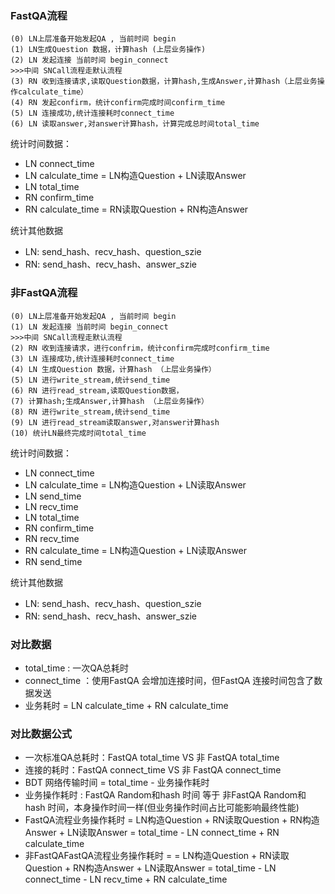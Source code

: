 
### FastQA流程
```
(0) LN上层准备开始发起QA , 当前时间 begin
(1) LN生成Question 数据，计算hash (上层业务操作)
(2) LN 发起连接 当前时间 begin_connect
>>>中间 SNCall流程走默认流程
(3) RN 收到连接请求,读取Question数据，计算hash,生成Answer,计算hash（上层业务操作calculate_time）
(4) RN 发起confirm，统计confirm完成时间confirm_time
(5) LN 连接成功,统计连接耗时connect_time
(6) LN 读取answer,对answer计算hash，计算完成总时间total_time    
```

统计时间数据：
+ LN connect_time
+ LN calculate_time = LN构造Question + LN读取Answer
+ LN total_time
+ RN confirm_time
+ RN calculate_time = RN读取Question + RN构造Answer

统计其他数据
+ LN: send_hash、recv_hash、question_szie
+ RN: send_hash、recv_hash、answer_szie

### 非FastQA流程
```
(0) LN上层准备开始发起QA , 当前时间 begin
(1) LN 发起连接 当前时间 begin_connect
>>>中间 SNCall流程走默认流程
(2) RN 收到连接请求，进行confrim，统计confirm完成时confirm_time
(3) LN 连接成功,统计连接耗时connect_time
(4) LN 生成Question 数据，计算hash （上层业务操作）
(5) LN 进行write_stream,统计send_time
(6) RN 进行read_stream,读取Question数据，
(7) 计算hash;生成Answer,计算hash （上层业务操作）
(8) RN 进行write_stream,统计send_time
(9) LN 进行read_stream读取answer,对answer计算hash
(10) 统计LN最终完成时间total_time
```

统计时间数据：
+ LN connect_time
+ LN calculate_time = LN构造Question + LN读取Answer
+ LN send_time
+ LN recv_time
+ LN total_time
+ RN confirm_time
+ RN recv_time
+ RN calculate_time = LN构造Question + LN读取Answer
+ RN send_time

统计其他数据
+ LN: send_hash、recv_hash、question_szie
+ RN: send_hash、recv_hash、answer_szie

### 对比数据
+ total_time : 一次QA总耗时
+ connect_time ：使用FastQA 会增加连接时间，但FastQA 连接时间包含了数据发送 
+ 业务耗时 = LN calculate_time  + RN calculate_time 
 
### 对比数据公式
+ 一次标准QA总耗时：FastQA total_time VS 非 FastQA total_time
+ 连接的耗时：FastQA connect_time VS 非 FastQA connect_time
+ BDT 网络传输时间 = total_time - 业务操作耗时
+ 业务操作耗时 : FastQA Random和hash 时间 等于 非FastQA Random和hash 时间，本身操作时间一样(但业务操作时间占比可能影响最终性能)
+ FastQA流程业务操作耗时  = LN构造Question + RN读取Question + RN构造Answer + LN读取Answer = total_time - LN connect_time + RN calculate_time
+ 非FastQAFastQA流程业务操作耗时 =  = LN构造Question + RN读取Question + RN构造Answer + LN读取Answer = total_time - LN connect_time - LN recv_time + RN calculate_time